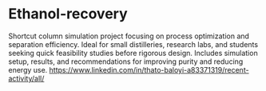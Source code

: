 # Ethanol-recovery
Shortcut column simulation project focusing on process optimization and separation efficiency. Ideal for small distilleries, research labs, and students seeking quick feasibility studies before rigorous design. Includes simulation setup, results, and recommendations for improving purity and reducing energy use.
https://www.linkedin.com/in/thato-baloyi-a83371319/recent-activity/all/

